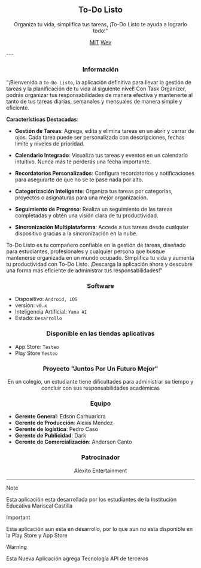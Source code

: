 <h2 align="center">To-Do Listo</h2>

<p align="center">Organiza tu vida, simplifica tus tareas, ¡To-Do Listo te ayuda a lograrlo todo!"</p>

<p align="center">
  <a href="Licencia">MIT</a>
  <a href="Version">Wev</a>
</p>
---

<h3 align="center">Información</h3>

"¡Bienvenido a `To-Do Listo`, la aplicación definitiva para llevar la gestión de tareas y la planificación de tu vida al siguiente nivel! Con Task Organizer, podrás organizar tus responsabilidades de manera efectiva y mantenerte al tanto de tus tareas diarias, semanales y mensuales de manera simple y eficiente.

**Características Destacadas**:

- **Gestión de Tareas**: Agrega, edita y elimina tareas en un abrir y cerrar de ojos. Cada tarea puede ser personalizada con descripciones, fechas límite y niveles de prioridad.

- **Calendario Integrado**: Visualiza tus tareas y eventos en un calendario intuitivo. Nunca más te perderás una fecha importante.

- **Recordatorios Personalizados**: Configura recordatorios y notificaciones para asegurarte de que no se te pase nada por alto.

- **Categorización Inteligente**: Organiza tus tareas por categorías, proyectos o asignaturas para una mejor organización.

- **Seguimiento de Progreso**: Realiza un seguimiento de las tareas completadas y obtén una visión clara de tu productividad.

- **Sincronización Multiplataforma**: Accede a tus tareas desde cualquier dispositivo gracias a la sincronización en la nube.

To-Do Listo es tu compañero confiable en la gestión de tareas, diseñado para estudiantes, profesionales y cualquier persona que busque mantenerse organizada en un mundo ocupado. Simplifica tu vida y aumenta tu productividad con To-Do Listo. ¡Descarga la aplicación ahora y descubre una forma más eficiente de administrar tus responsabilidades!"

<h3 align="center">Software</h3>

- Dispositivo: `Android, iOS`
- versión: `v0.x`
- Inteligencia Artificial: `Yana AI`
- Estado: `Desarrollo`

<h3 align="center">Disponible en las tiendas aplicativas</h3>

- App Store: `Testeo`
- Play Store `Testeo`

<h3 align="center">Proyecto "Juntos Por Un Futuro Mejor"</h3>

<p align="center">En un colegio, un estudiante tiene dificultades para administrar su tiempo y concluir con sus responsabilidades académicas</p>

<h3 align="center">Equipo</h3>

- **Gerente General**: Edson Carhuaricra
- **Gerente de Producción**: Alexis Mendez
- **Gerente de logística**: Pedro Caso
- **Gerente de Publicidad**: Dark
- **Gerente de Comercialización**: Anderson Canto

<h3 align="center">Patrocinador</h3>

<p align="center">Alexito Entertainment</p>

---

> [!NOTE]
> Esta aplicación esta desarrollada por los estudiantes de la Institución Educativa Mariscal Castilla

> [!IMPORTANT]
> Esta aplicación aun esta en desarrollo, por lo que aun no esta disponible en la Play Store y App Store

> [!WARNING]
> Esta Nueva Aplicación agrega Tecnología API de terceros

